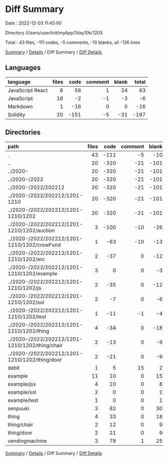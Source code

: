 # Diff Summary

Date : 2022-12-03 11:45:00

Directory /Users/user/init/myApp/1day10k/1203

Total : 43 files,  -111 codes, -5 comments, -10 blanks, all -126 lines

[Summary](results.md) / [Details](details.md) / Diff Summary / [Diff Details](diff-details.md)

## Languages
| language | files | code | comment | blank | total |
| :--- | ---: | ---: | ---: | ---: | ---: |
| JavaScript React | 6 | 58 | 1 | 24 | 83 |
| JavaScript | 16 | -2 | -1 | -3 | -6 |
| Markdown | 1 | -16 | 0 | 0 | -16 |
| Solidity | 20 | -151 | -5 | -31 | -187 |

## Directories
| path | files | code | comment | blank | total |
| :--- | ---: | ---: | ---: | ---: | ---: |
| . | 43 | -111 | -5 | -10 | -126 |
| .. | 20 | -320 | -21 | -101 | -442 |
| ../2020- | 20 | -320 | -21 | -101 | -442 |
| ../2020-/2022 | 20 | -320 | -21 | -101 | -442 |
| ../2020-/2022/202212 | 20 | -320 | -21 | -101 | -442 |
| ../2020-/2022/202212/1201-1210 | 20 | -320 | -21 | -101 | -442 |
| ../2020-/2022/202212/1201-1210/1202 | 20 | -320 | -21 | -101 | -442 |
| ../2020-/2022/202212/1201-1210/1202/auction | 3 | -100 | -10 | -26 | -136 |
| ../2020-/2022/202212/1201-1210/1202/crowFund | 1 | -63 | -10 | -13 | -86 |
| ../2020-/2022/202212/1201-1210/1202/erc | 2 | -37 | 0 | -12 | -49 |
| ../2020-/2022/202212/1201-1210/1202/example | 3 | 0 | 0 | -3 | -3 |
| ../2020-/2022/202212/1201-1210/1202/js | 2 | -35 | 0 | -12 | -47 |
| ../2020-/2022/202212/1201-1210/1202/sol | 2 | -7 | 0 | -6 | -13 |
| ../2020-/2022/202212/1201-1210/1202/test | 1 | -11 | -1 | -4 | -16 |
| ../2020-/2022/202212/1201-1210/1202/thing | 4 | -34 | 0 | -18 | -52 |
| ../2020-/2022/202212/1201-1210/1202/thing/chair | 2 | -13 | 0 | -9 | -22 |
| ../2020-/2022/202212/1201-1210/1202/thing/door | 2 | -21 | 0 | -9 | -30 |
| debit | 1 | 5 | 15 | 2 | 22 |
| example | 11 | 10 | 0 | 15 | 25 |
| example/jsx | 4 | 10 | 0 | 8 | 18 |
| example/sol | 2 | 0 | 0 | 2 | 2 |
| example/test | 1 | 0 | 0 | 1 | 1 |
| senpuuki | 3 | 82 | 0 | 30 | 112 |
| thing | 4 | 33 | 0 | 18 | 51 |
| thing/chair | 2 | 12 | 0 | 9 | 21 |
| thing/door | 2 | 21 | 0 | 9 | 30 |
| vendingmachine | 3 | 78 | 1 | 25 | 104 |

[Summary](results.md) / [Details](details.md) / Diff Summary / [Diff Details](diff-details.md)
